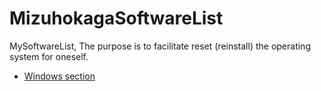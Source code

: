 # MizuhokagaSoftwareList

MySoftwareList, The purpose is to facilitate reset (reinstall) the operating system for oneself.

- [Windows section](MizuhokagaSoftwareList-Windows.md)
